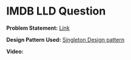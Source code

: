 # IMDB LLD Question

**Problem Statement:** [Link](https://docs.google.com/document/d/1uLZhtj8X_Vbxxikj_Yde5lrxadFeT-95kBqg-1QXCh8/edit?usp=sharing)

**Design Pattern Used:** [Singleton Design pattern](https://github.com/interview-fling/LLD/blob/master/IMDB/src/main/java/com/interview/fling/service/MovieService.java)

**Video:**
